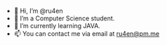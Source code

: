 - 👋 Hi, I’m @ru4en
- 👀 I’m a Computer Science student.
- 🌱 I’m currently learning JAVA.
- 📫 You can contact me via email at ru4en@pm.me

<!---
ru4en/ru4en is a ✨ special ✨ repository because its `README.md` (this file) appears on your GitHub profile.
You can click the Preview link to take a look at your changes.
--->
